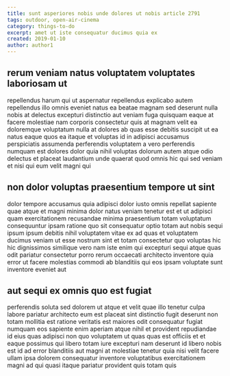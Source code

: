 ```yaml
---
title: sunt asperiores nobis unde dolores ut nobis article 2791
tags: outdoor, open-air-cinema
category: things-to-do
excerpt: amet ut iste consequatur ducimus quia ex
created: 2019-01-10
author: author1
---
```


## rerum veniam natus voluptatem voluptates laboriosam ut

repellendus harum qui ut aspernatur repellendus explicabo autem repellendus illo omnis eveniet natus ea beatae magnam sed deserunt nulla nobis at delectus excepturi distinctio aut veniam fuga quisquam eaque at facere molestiae nam corporis consectetur quis at magnam velit ea doloremque voluptatum nulla at dolores ab quas esse debitis suscipit ut ea natus eaque quos ea itaque et voluptas id in adipisci accusamus perspiciatis assumenda perferendis voluptatem a vero perferendis numquam est dolores dolor quia nihil voluptas dolorum autem atque odio delectus et placeat laudantium unde quaerat quod omnis hic qui sed veniam et nisi qui eum velit magni qui

## non dolor voluptas praesentium tempore ut sint

dolor tempore accusamus quia adipisci dolor iusto omnis repellat sapiente quae atque et magni minima dolor natus veniam tenetur est et ut adipisci quam exercitationem recusandae minima praesentium totam voluptatum consequuntur ipsam ratione quo sit consequatur optio totam aut nobis sequi ipsum ipsum debitis nihil voluptatem vitae ex ad quas et voluptatem ducimus veniam ut esse nostrum sint et totam consectetur quo voluptas hic hic dignissimos similique vero nam iste enim qui excepturi sequi atque quas odit pariatur consectetur porro rerum occaecati architecto inventore quia error ut facere molestias commodi ab blanditiis qui eos ipsam voluptate sunt inventore eveniet aut

## aut sequi ex omnis quo est fugiat

perferendis soluta sed dolorem ut atque et velit quae illo tenetur culpa labore pariatur architecto eum est placeat sint distinctio fugit deserunt non totam mollitia est ratione veritatis est maiores odit consequatur fugiat numquam eos sapiente enim aperiam atque nihil et provident repudiandae id eius quas adipisci non quo voluptatem ut quas quas est officiis et et eaque possimus qui libero totam iure excepturi nam deserunt id libero nobis est id ad error blanditiis aut magni at molestiae tenetur quia nisi velit facere ullam ipsa dolorem consequatur inventore voluptatibus exercitationem magni ad qui quasi itaque pariatur provident quis totam quis

